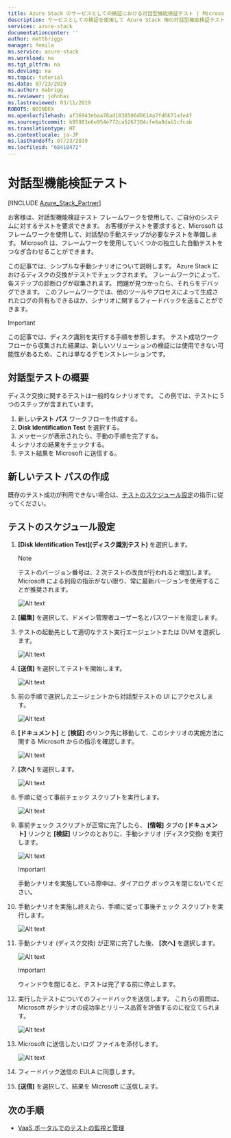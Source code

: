 ```yaml
---
title: Azure Stack のサービスとしての検証における対話型機能検証テスト | Microsoft Docs
description: サービスとしての検証を使用して Azure Stack 用の対話型機能検証テストを作成する方法について説明します。
services: azure-stack
documentationcenter: ''
author: mattbriggs
manager: femila
ms.service: azure-stack
ms.workload: na
ms.tgt_pltfrm: na
ms.devlang: na
ms.topic: tutorial
ms.date: 07/23/2019
ms.author: mabrigg
ms.reviewer: johnhas
ms.lastreviewed: 03/11/2019
ROBOTS: NOINDEX
ms.openlocfilehash: af36943ebaa78ad1838506d6614a7fd6671afe4f
ms.sourcegitcommit: b95983e6e954e772ca5267304cfe6a0dab1cfcab
ms.translationtype: HT
ms.contentlocale: ja-JP
ms.lasthandoff: 07/23/2019
ms.locfileid: "68418472"
---
```

# <a name="interactive-feature-verification-testing"></a>対話型機能検証テスト  

[!INCLUDE [Azure_Stack_Partner](./includes/azure-stack-partner-appliesto.md)]

お客様は、対話型機能検証テスト フレームワークを使用して、ご自分のシステムに対するテストを要求できます。 お客様がテストを要求すると、Microsoft はフレームワークを使用して、対話型の手動ステップが必要なテストを準備します。 Microsoft は、フレームワークを使用していくつかの独立した自動テストをつなぎ合わせることができます。

この記事では、シンプルな手動シナリオについて説明します。 Azure Stack におけるディスクの交換がテストでチェックされます。 フレームワークによって、各ステップの診断ログが収集されます。 問題が見つかったら、それらをデバッグできます。 このフレームワークでは、他のツールやプロセスによって生成されたログの共有もできるほか、シナリオに関するフィードバックを送ることができます。

> [!Important]  
> この記事では、ディスク識別を実行する手順を参照します。 テスト成功ワークフローから収集された結果は、新しいソリューションの検証には使用できない可能性があるため、これは単なるデモンストレーションです。

## <a name="overview-of-interactive-testing"></a>対話型テストの概要

ディスク交換に関するテストは一般的なシナリオです。 この例では、テストに 5 つのステップが含まれています。

1. 新しい**テスト パス** ワークフローを作成する。
2. **Disk Identification Test** を選択する。
3. メッセージが表示されたら、手動の手順を完了する。
4. シナリオの結果をチェックする。
5. テスト結果を Microsoft に送信する。

## <a name="create-a-new-test-pass"></a>新しいテスト パスの作成

既存のテスト成功が利用できない場合は、[テストのスケジュール設定](azure-stack-vaas-schedule-test-pass.md)の指示に従ってください。

## <a name="schedule-the-test"></a>テストのスケジュール設定

1. **[Disk Identification Test]\(ディスク識別テスト\)** を選択します。

    > [!Note]  
    > テストのバージョン番号は、2 次テストの改良が行われると増加します。 Microsoft による別段の指示がない限り、常に最新バージョンを使用することが推奨されます。

    ![Alt text](media/azure-stack-vaas-interactive-feature-verification/image4.png)

1. **[編集]** を選択して、ドメイン管理者ユーザー名とパスワードを指定します。

1. テストの起動先として適切なテスト実行エージェントまたは DVM を選択します。

    ![Alt text](media/azure-stack-vaas-interactive-feature-verification/image5.png)

1. **[送信]** を選択してテストを開始します。

    ![Alt text](media/azure-stack-vaas-interactive-feature-verification/image6.png)

1. 前の手順で選択したエージェントから対話型テストの UI にアクセスします。

    ![Alt text](media/azure-stack-vaas-interactive-feature-verification/image8.png)

1. **[ドキュメント]** と **[検証]** のリンク先に移動して、このシナリオの実施方法に関する Microsoft からの指示を確認します。

    ![Alt text](media/azure-stack-vaas-interactive-feature-verification/image9.png)

1. **[次へ]** を選択します。

    ![Alt text](media/azure-stack-vaas-interactive-feature-verification/image10.png)

1. 手順に従って事前チェック スクリプトを実行します。

    ![Alt text](media/azure-stack-vaas-interactive-feature-verification/image11.png)

1. 事前チェック スクリプトが正常に完了したら、 **[情報]** タブの **[ドキュメント]** リンクと **[検証]** リンクのとおりに、手動シナリオ (ディスク交換) を実行します。

    ![Alt text](media/azure-stack-vaas-interactive-feature-verification/image12.png)

    > [!Important]  
    > 手動シナリオを実施している際中は、ダイアログ ボックスを閉じないでください。

1. 手動シナリオを実施し終えたら、手順に従って事後チェック スクリプトを実行します。

    ![Alt text](media/azure-stack-vaas-interactive-feature-verification/image13.png)

1. 手動シナリオ (ディスク交換) が正常に完了した後、 **[次へ]** を選択します。

    ![Alt text](media/azure-stack-vaas-interactive-feature-verification/image14.png)

    > [!Important]  
    > ウィンドウを閉じると、テストは完了する前に停止します。

1. 実行したテストについてのフィードバックを送信します。 これらの質問は、Microsoft がシナリオの成功率とリリース品質を評価するのに役立てられます。

    ![Alt text](media/azure-stack-vaas-interactive-feature-verification/image15.png)

1. Microsoft に送信したいログ ファイルを添付します。

    ![Alt text](media/azure-stack-vaas-interactive-feature-verification/image16.png)

1. フィードバック送信の EULA に同意します。

1. **[送信]** を選択して、結果を Microsoft に送信します。

## <a name="next-steps"></a>次の手順

- [VaaS ポータルでのテストの監視と管理](azure-stack-vaas-monitor-test.md)
